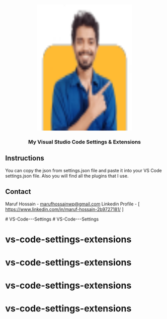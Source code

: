 <!-- PROJECT LOGO -->
<br />
<p align="center">
    <img src="images/m.png" alt="Logo" width="300" height="400">
  </a>

  <h3 align="center">My Visual Studio Code Settings & Extensions</h3>

<!-- Insructions -->

## Instructions

You can copy the json from settings.json file and paste it into your VS Code settings.json file. Also you will find all the plugins that I use.

<!-- CONTACT -->

## Contact

Maruf Hossain - [marufhossainwp@gmail.com](mailto:marufhossainwp@.com)
Linkedin Profile - [ https://www.linkedin.com/in/maruf-hossain-2b9727181/ ]


#   V S - C o d e - - - S e t t i n g s 
 
 
 # VS-Code---Settings
# vs-code-settings-extensions
# vs-code-settings-extensions
# vs-code-settings-extensions
# vs-code-settings-extensions
